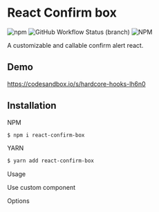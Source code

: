 # React Confirm box

![npm](https://img.shields.io/npm/v/react-confirm-box?style=for-the-badge) ![GitHub Workflow Status (branch)](https://img.shields.io/github/workflow/status/serrexlabs/react-confirm-box/Build/master?style=for-the-badge) ![NPM](https://img.shields.io/npm/l/react-confirm-box?style=for-the-badge)

A customizable and callable confirm alert react. 

## Demo

https://codesandbox.io/s/hardcore-hooks-lh6n0

## Installation

NPM
```bash
$ npm i react-confirm-box
```
YARN
```bash
$ yarn add react-confirm-box
```
Usage



Use custom component

Options

